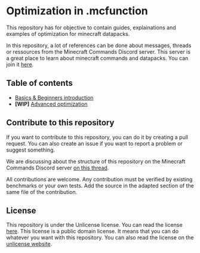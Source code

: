 # Optimization in .mcfunction

This repository has for objective to contain guides, explainations and examples of optimization for minecraft datapacks.

In this repository, a lot of references can be done about messages, threads or ressources from the Minecraft Commands Discord server. This server is a great place to learn about minecraft commands and datapacks. You can join it [here](https://discord.gg/QAFXFtZ).

## Table of contents


- [Basics & Beginners introduction](./docs/basics.md)
- **[WIP]** [Advanced optimization](./docs/advanced.md)

## Contribute to this repository

If you want to contribute to this repository, you can do it by creating a pull request. You can also create an issue if you want to report a problem or suggest something.

We are discussing about the structure of this repository on the Minecraft Commands Discord server [on this thread](https://discord.com/channels/154777837382008833/1072289159701606511).

All contributions are welcome. Any contribution must be verified by existing benchmarks or your own tests. Add the source in the adapted section of the same file of the contribution.

## License

This repository is under the Unlicense license. You can read the license [here](./LICENSE). This license is a public domain license. It means that you can do whatever you want with this repository. You can also read the license on the [unlicense website](https://unlicense.org/).